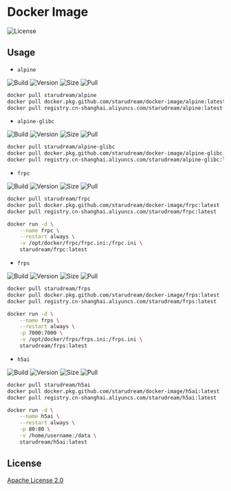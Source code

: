 # Docker Image

![License](https://img.shields.io/badge/License-Apache%20License%202.0-blue)

## Usage

- `alpine`

![Build](https://github.com/starudream/docker-image/workflows/alpine/badge.svg)
![Version](https://img.shields.io/docker/v/starudream/alpine)
![Size](https://img.shields.io/docker/image-size/starudream/alpine/latest)
![Pull](https://img.shields.io/docker/pulls/starudream/alpine)

```bash
docker pull starudream/alpine
docker pull docker.pkg.github.com/starudream/docker-image/alpine:latest
docker pull registry.cn-shanghai.aliyuncs.com/starudream/alpine:latest
```

- `alpine-glibc`

![Build](https://github.com/starudream/docker-image/workflows/alpine-glibc/badge.svg)
![Version](https://img.shields.io/docker/v/starudream/alpine-glibc)
![Size](https://img.shields.io/docker/image-size/starudream/alpine-glibc/latest)
![Pull](https://img.shields.io/docker/pulls/starudream/alpine-glibc)

```bash
docker pull starudream/alpine-glibc
docker pull docker.pkg.github.com/starudream/docker-image/alpine-glibc:latest
docker pull registry.cn-shanghai.aliyuncs.com/starudream/alpine-glibc:latest
```

- `frpc`

![Build](https://github.com/starudream/docker-image/workflows/frpc/badge.svg)
![Version](https://img.shields.io/docker/v/starudream/frpc)
![Size](https://img.shields.io/docker/image-size/starudream/frpc/latest)
![Pull](https://img.shields.io/docker/pulls/starudream/frpc)

```bash
docker pull starudream/frpc
docker pull docker.pkg.github.com/starudream/docker-image/frpc:latest
docker pull registry.cn-shanghai.aliyuncs.com/starudream/frpc:latest
```

```bash
docker run -d \
    --name frpc \
    --restart always \
    -v /opt/docker/frpc/frpc.ini:/frpc.ini \
    starudream/frpc:latest
```

- `frps`

![Build](https://github.com/starudream/docker-image/workflows/frps/badge.svg)
![Version](https://img.shields.io/docker/v/starudream/frps)
![Size](https://img.shields.io/docker/image-size/starudream/frps/latest)
![Pull](https://img.shields.io/docker/pulls/starudream/frps)

```bash
docker pull starudream/frps
docker pull docker.pkg.github.com/starudream/docker-image/frps:latest
docker pull registry.cn-shanghai.aliyuncs.com/starudream/frps:latest
```

```bash
docker run -d \
    --name frps \
    --restart always \
    -p 7000:7000 \
    -v /opt/docker/frps/frps.ini:/frps.ini \
    starudream/frps:latest
```

- `h5ai`

![Build](https://github.com/starudream/docker-image/workflows/h5ai/badge.svg)
![Version](https://img.shields.io/docker/v/starudream/h5ai)
![Size](https://img.shields.io/docker/image-size/starudream/h5ai/latest)
![Pull](https://img.shields.io/docker/pulls/starudream/h5ai)

```bash
docker pull starudream/h5ai
docker pull docker.pkg.github.com/starudream/docker-image/h5ai:latest
docker pull registry.cn-shanghai.aliyuncs.com/starudream/h5ai:latest
```

```bash
docker run -d \
    --name h5ai \
    --restart always \
    -p 80:80 \
    -v /home/username:/data \
    starudream/h5ai:latest
```

## License

[Apache License 2.0](./LICENSE)
